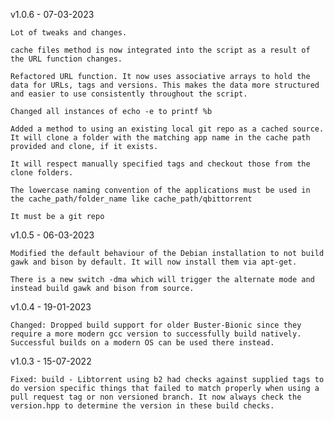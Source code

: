 v1.0.6 - 07-03-2023

	Lot of tweaks and changes.

	cache files method is now integrated into the script as a result of the URL function changes.

	Refactored URL function. It now uses associative arrays to hold the data for URLs, tags and versions. This makes the data more structured and easier to use consistently throughout the script.

	Changed all instances of echo -e to printf %b

	Added a method to using an existing local git repo as a cached source. It will clone a folder with the matching app name in the cache path provided and clone, if it exists.

	It will respect manually specified tags and checkout those from the clone folders.

	The lowercase naming convention of the applications must be used in the cache_path/folder_name like cache_path/qbittorrent

	It must be a git repo


v1.0.5 - 06-03-2023

	Modified the default behaviour of the Debian installation to not build gawk and bison by default. It will now install them via apt-get.

	There is a new switch -dma which will trigger the alternate mode and instead build gawk and bison from source.

v1.0.4 - 19-01-2023

	Changed: Dropped build support for older Buster-Bionic since they require a more modern gcc version to successfully build natively. Successful builds on a modern OS can be used there instead.

v1.0.3 - 15-07-2022

	Fixed: build - Libtorrent using b2 had checks against supplied tags to do version specific things that failed to match properly when using a pull request tag or non versioned branch. It now always check the version.hpp to determine the version in these build checks.
